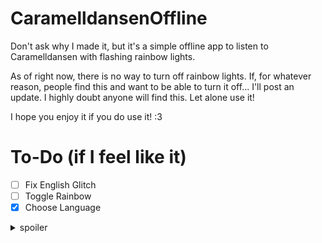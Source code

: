 # CaramelldansenOffline
Don't ask why I made it, but it's a simple offline app to listen to Caramelldansen with flashing rainbow lights.

As of right now, there is no way to turn off rainbow lights. If, for whatever reason, people find this and want to be able to turn it off... I'll post an update. I highly doubt anyone will find this. Let alone use it! 

I hope you enjoy it if you do use it! :3

# To-Do (if I feel like it)
- [ ] Fix English Glitch
- [ ] Toggle Rainbow
- [x] Choose Language
<details>
<summary>spoiler</summary>
✔️ Add jumpscares & Add a way to disable/re-enable jumpscares
</details

